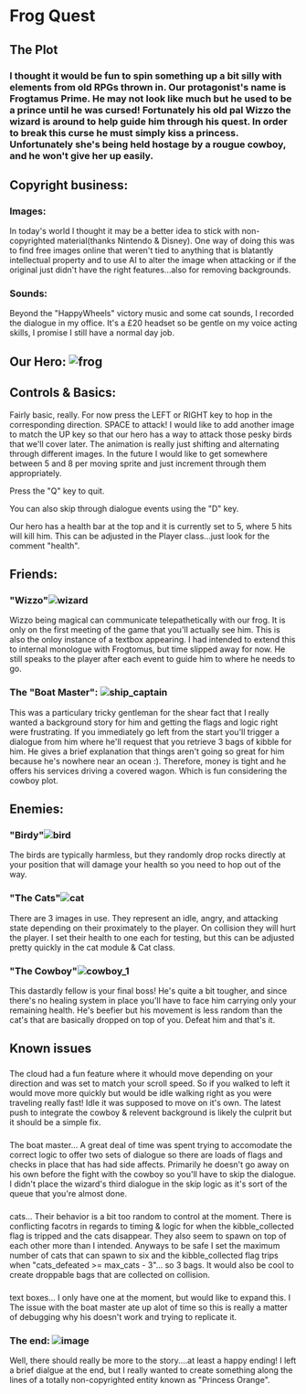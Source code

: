 # Frog Quest

## The Plot
### I thought it would be fun to spin something up a bit silly with elements from old RPGs thrown in. Our protagonist's name is Frogtamus Prime. He may not look like much but he used to be a prince until he was cursed! Fortunately his old pal Wizzo the wizard is around to help guide him through his quest. In order to break this curse he must simply kiss a princess. Unfortunately she's being held hostage by a rougue cowboy, and he won't give her up easily.

## Copyright business:
### Images: 
In today's world I thought it may be a better idea to stick with non-copyrighted material(thanks Nintendo & Disney). One way of doing this was to find free images online that weren't tied to anything that is blatantly intellectual property and to use AI to alter the image when attacking or if the original just didn't have the right features...also for removing backgrounds.

### Sounds:
Beyond the "HappyWheels" victory music and some cat sounds, I recorded the dialogue in my office. It's a £20 headset so be gentle on my voice acting skills, I promise I still have a normal day job.

## Our Hero: ![frog](https://github.com/user-attachments/assets/3079ad62-090b-4c38-8aaa-e6e76082b446)
## Controls & Basics:
Fairly basic, really. For now press the LEFT or RIGHT key to hop in the corresponding direction. SPACE to attack! I would like to add another image to match the UP key so that our hero has a way to attack those pesky birds that we'll cover later. The animation is really just shifting and alternating through different images. In the future I would like to get somewhere between 5 and 8 per moving sprite and just increment through them appropriately. 

Press the "Q" key to quit.

You can also skip through dialogue events using the "D" key.

Our hero has a health bar at the top and it is currently set to 5, where 5 hits will kill him. This can be adjusted in the Player class...just look for the comment "health".

## Friends:
### "Wizzo"![wizard](https://github.com/user-attachments/assets/9bbd124c-a7e4-4bab-9595-0e3574d7e105)
Wizzo being magical can communicate telepathetically with our frog. It is only on the first meeting of the game that you'll actually see him. This is also the onloy instance of a textbox appearing. I had intended to extend this to internal monologue with Frogtomus, but time slipped away for now. He still speaks to the player after each event to guide him to where he needs to go.
### The "Boat Master":  ![ship_captain](https://github.com/user-attachments/assets/3fd8a8ee-f4eb-46e6-858d-f77dcaa6744a)
This was a particulary tricky gentleman for the shear fact that I really wanted a background story for him and getting the flags and logic right were frustrating. If you immediately go left from the start you'll trigger a dialogue from him where he'll request that you retrieve 3 bags of kibble for him. He gives a brief explanation that things aren't going so great for him because he's nowhere near an ocean :). Therefore, money is tight and he offers his services driving a covered wagon. Which is fun considering the cowboy plot.

## Enemies:
### "Birdy"![bird](https://github.com/user-attachments/assets/c0dd301e-e375-4004-be8a-d32251744512)
The birds are typically harmless, but they randomly drop rocks directly at your position that will damage your health so you need to hop out of the way. 

### "The Cats"![cat](https://github.com/user-attachments/assets/afe54af7-5ac9-4f22-b1c7-f0fa924a4fad)
There are 3 images in use. They represent an idle, angry, and attacking state depending on their proximately to the player. On collision they will hurt the player. I set their health to one each for testing, but this can be adjusted pretty quickly in the cat module & Cat class.

### "The Cowboy"![cowboy_1](https://github.com/user-attachments/assets/4edae416-112a-46c0-a353-18a76398eaea)
This dastardly fellow is your final boss! He's quite a bit tougher, and since there's no healing system in place you'll have to face him carrying only your remaining health. He's beefier but his movement is less random than the cat's that are basically dropped on top of you. Defeat him and that's it.


## Known issues
###
The cloud had a fun feature where it whould move depending on your direction and was set to match your scroll speed. So if you walked to left it would move more quickly but would be idle walking right as you were traveling really fast! Idle it was supposed to move on it's own. The latest push to integrate the cowboy & relevent background is likely the culprit but it should be a simple fix.

###
The boat master... A great deal of time was spent trying to accomodate the correct logic to offer two sets of dialogue so there are loads of flags and checks in place that has had side affects. Primarily he doesn't go away on his own before the fight with the cowboy so you'll have to skip the dialogue. I didn't place the wizard's third dialogue in the skip logic as it's sort of the queue that you're almost done.

###
cats... Their behavior is a bit too random to control at the moment. There is conflicting facotrs in regards to timing & logic for when the kibble_collected flag is tripped and the cats disappear. They also seem to spawn on top of each other more than I intended. Anyways to be safe I set the maximum number of cats that can spawn to six and the kibble_collected flag trips when "cats_defeated >= max_cats - 3"... so 3 bags. It would also be cool to create droppable bags that are collected on collision.

###
text boxes... I only have one at the moment, but would like to expand this. I The issue with the boat master ate up alot of time so this is really a matter of debugging why his doesn't work and trying to replicate it.
### The end: ![image](https://github.com/user-attachments/assets/0ab5b15d-8c35-4742-816c-2acada8e3da1)
Well, there should really be more to the story....at least a happy ending! I left a brief dialgue at the end, but I really wanted to create something along the lines of a totally non-copyrighted entity known as "Princess Orange". 
